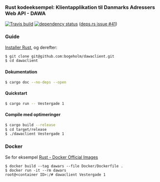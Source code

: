 ### Rust kodeeksempel: Klientapplikation til Danmarks Adressers Web API - DAWA

[![Travis build](https://travis-ci.com/bogeholm/dawaclient.svg?branch=master)](https://travis-ci.com/github/bogeholm/dawaclient)
[![dependency status](https://deps.rs/repo/github/bogeholm/dawaclient/status.svg)](https://deps.rs/repo/github/bogeholm/dawaclient) ([deps.rs issue #41](https://github.com/srijs/deps.rs/issues/41))

### Guide
[Installer Rust](https://www.rust-lang.org/tools/install), og derefter:
```bash
$ git clone git@github.com:bogeholm/dawaclient.git
$ cd dawaclient
```

#### Dokumentation
```bash
$ cargo doc --no-deps --open
```

#### Quickstart
```bash
$ cargo run -- Vestergade 1
``` 

#### Compile med optimeringer
```bash
$ cargo build --release
$ cd target/release
$ ./dawaclient Vestergade 1
``` 

### Docker
Se for eksempel [Rust - Docker Official Images](https://hub.docker.com/_/rust)

```shell
$ docker build --tag dawars --file Docker/Dockerfile .
$ docker run -it --rm dawars
root@<container ID>:/# dawaclient Vestergade 1
```